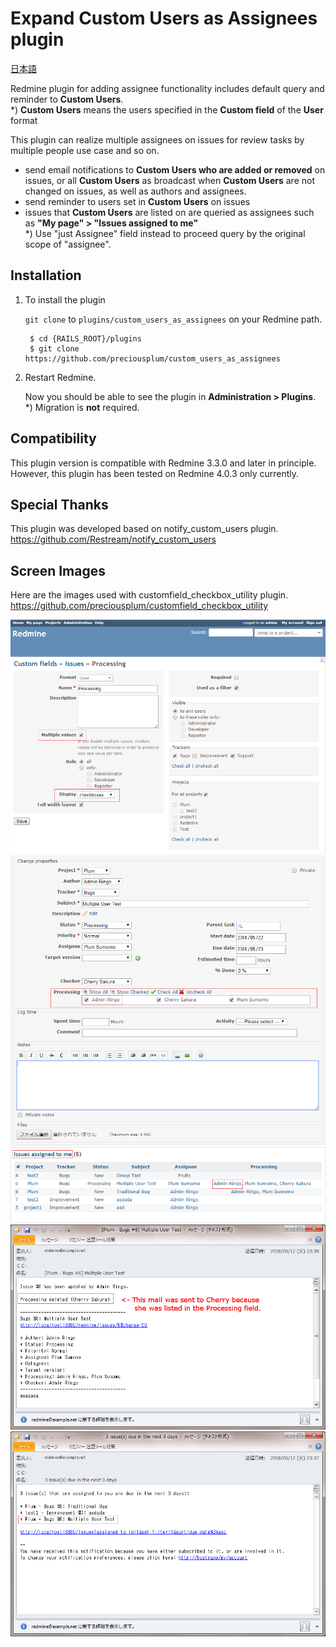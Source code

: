 # Expand Custom Users as Assignees plugin
[日本語](README_Ja.md)

Redmine plugin for adding assignee functionality includes default query and reminder to **Custom Users**.  
*) **Custom Users** means the users specified in the **Custom field** of the **User** format

This plugin can realize multiple assignees on issues for review tasks by multiple people use case and so on.
  * send email notifications to **Custom Users who are added or removed** on issues, or all **Custom Users** as broadcast when **Custom Users** are not changed on issues, as well as authors and assignees.
  * send reminder to users set in **Custom Users** on issues
  * issues that **Custom Users** are listed on are queried as assignees such as **"My page" > "Issues assigned to me"**  
    *) Use "just Assignee" field instead to proceed query by the original scope of "assignee".

## Installation

1. To install the plugin

    `git clone` to `plugins/custom_users_as_assignees` on your Redmine path.

        $ cd {RAILS_ROOT}/plugins
        $ git clone https://github.com/preciousplum/custom_users_as_assignees 

2. Restart Redmine.

    Now you should be able to see the plugin in **Administration > Plugins**.  
    *) Migration is **not** required. 

## Compatibility
This plugin version is compatible with Redmine 3.3.0 and later in principle.
However, this plugin has been tested on Redmine 4.0.3 only currently.

## Special Thanks
This plugin was developed based on  notify_custom_users plugin.
https://github.com/Restream/notify_custom_users

## Screen Images
Here are the images used with customfield_checkbox_utility plugin.  https://github.com/preciousplum/customfield_checkbox_utility

![Custom Field Setting](assets/images/custom_field_setting.png)  
![Edit Issue](assets/images/edit_issue.png)  
![Assigned to me](assets/images/assigned_to_me.png)  
![Notification](assets/images/notification.png)  
![Reminder](assets/images/reminder.png)  
